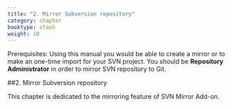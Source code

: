 ```yaml
---
title: "2. Mirror Subversion repository"
category: chapter
booktype: stash
weight: 10
---
```

Prerequisites: Using this manual you would be able to create a mirror or to make an one-time import for your SVN project. You should be **Repository Administrator** in order to mirror SVN repository to Git.

##2. Mirror Subversion repository

This chapter is dedicated to the mirroring feature of SVN Mirror Add-on.